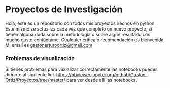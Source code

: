 # Proyectos de Investigación 
Hola, este es un repositorio con todos mis proyectos hechos en python.
Este mismo se actualiza cada vez que completo un nuevo proyecto, si tienen alguna duda sobre la metodología o sobre algún resultado con mucho gusto contáctame.
Cualquier critica o recomendación es bienvenida. 
Mi email es gastonarturoortiz@gmail.com
### Problemas de visualización 
Si tienes problemas para visualizar correctamente las notebooks puedes dirigirte al siguiente link https://nbviewer.jupyter.org/github/Gaston-Ortiz/Proyectos/tree/master/ para ver desde alli las notebooks.

